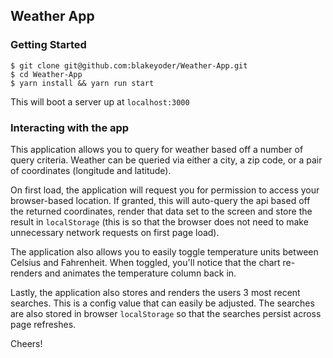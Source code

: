 ## Weather App

### Getting Started
```
$ git clone git@github.com:blakeyoder/Weather-App.git
$ cd Weather-App
$ yarn install && yarn run start
```

This will boot a server up at `localhost:3000`

### Interacting with the app
This application allows you to query for weather based off a number of query criteria. Weather can be queried via
either a city, a zip code, or a pair of coordinates (longitude and latitude).

On first load, the application will request you for permission to access your browser-based location. If granted, this will auto-query the api based off the returned coordinates, render that data set to the screen and store the result in `localStorage` (this is so that the browser does not need to make unnecessary network requests on first page load).

The application also allows you to easily toggle temperature units between Celsius and Fahrenheit. When toggled, you'll notice that the chart re-renders and animates the temperature column back in.

Lastly, the application also stores and renders the users 3 most recent searches. This is a config value that can easily be adjusted. The searches are also stored in browser `localStorage` so that the searches persist across page refreshes.

Cheers!
